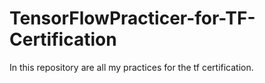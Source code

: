 # TensorFlowPracticer-for-TF-Certification
In this repository are all my practices for the tf certification.
